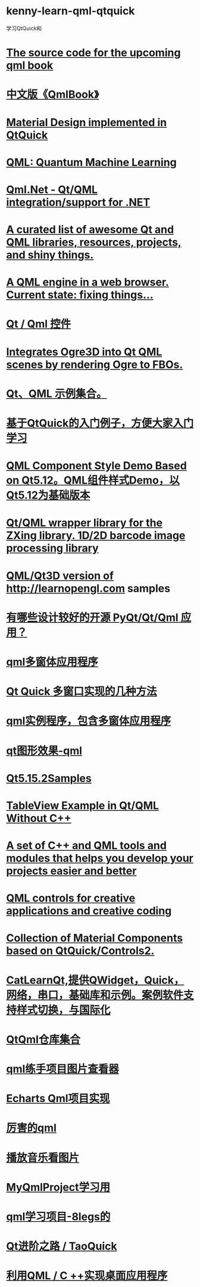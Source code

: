 # kenny-learn-qml-qtquick
学习QtQuick和
# <a href="https://github.com/qmlbook/qmlbook">The source code for the upcoming qml book</a>
# <a href="https://github.com/cwc1987/QmlBook-In-Chinese">中文版《QmlBook》</a>
# <a href="https://github.com/papyros/qml-material">Material Design implemented in QtQuick</a>
# <a href="https://github.com/qmlcode/qml">QML: Quantum Machine Learning</a>
# <a href="https://github.com/qmlnet/qmlnet">Qml.Net - Qt/QML integration/support for .NET</a>
# <a href="https://github.com/mikalv/awesome-qt-qml">A curated list of awesome Qt and QML libraries, resources, projects, and shiny things.</a>
# <a href="https://github.com/qmlweb/qmlweb">A QML engine in a web browser. Current state: fixing things…</a>
# <a href="https://github.com/mengps/QmlControls">Qt / Qml 控件</a>
# <a href="https://github.com/advancingu/QmlOgre">Integrates Ogre3D into Qt QML scenes by rendering Ogre to FBOs.</a>
# <a href="https://github.com/luoyayun361/Qt-QML-Example">Qt、QML 示例集合。</a>
# <a href="https://github.com/toby20130333/QtQuickExample">基于QtQuick的入门例子，方便大家入门学习</a>
# <a href="https://github.com/gongjianbo/QmlComponentStyle">QML Component Style Demo Based on Qt5.12。QML组件样式Demo，以Qt5.12为基础版本</a>  
# <a href="https://github.com/ftylitak/qzxing">Qt/QML wrapper library for the ZXing library. 1D/2D barcode image processing library</a>  
# <a href="https://github.com/MidoriYakumo/learnopengl-qt3d">QML/Qt3D version of http://learnopengl.com samples</a>  
# <a href="https://www.zhihu.com/question/39607624">有哪些设计较好的开源 PyQt/Qt/Qml 应用？</a>  
# <a href="https://github.com/JameScottX/QML-Multiple-windows">qml多窗体应用程序</a>  
# <a href="https://blog.csdn.net/ssspppfff/article/details/103585143?spm=1001.2101.3001.6650.13&utm_medium=distribute.pc_relevant.none-task-blog-2%7Edefault%7EBlogCommendFromBaidu%7Edefault-13-103585143-blog-99690246.pc_relevant_multi_platform_whitelistv2_ad_hc&depth_1-utm_source=distribute.pc_relevant.none-task-blog-2%7Edefault%7EBlogCommendFromBaidu%7Edefault-13-103585143-blog-99690246.pc_relevant_multi_platform_whitelistv2_ad_hc&utm_relevant_index=14">Qt Quick 多窗口实现的几种方法</a>  
# <a href="https://github.com/kennycaiguo/learn-qml-multiwin/tree/master/qt">qml实例程序，包含多窗体应用程序</a>  
# <a href="https://github.com/RSATom/Qt/tree/master/qtgraphicaleffects">qt图形效果-qml</a> 
# <a href="https://github.com/RSATom/Qt">Qt5.15.2Samples</a> 
# <a href="https://github.com/LeonnardoVerol/example-tableview-qt-qml">TableView Example in Qt/QML Without C++</a>  
# <a href="https://github.com/Qt-QML/QtAseman-widgets-collection">A set of C++ and QML tools and modules that helps you develop your projects easier and better</a> 
# <a href="https://github.com/Qt-QML/qml-creative-controls-widgets-collection">QML controls for creative applications and creative coding</a> 
# <a href="https://github.com/Qt-QML/Qaterial-Widget-Collection">Collection of Material Components based on QtQuick/Controls2.</a>  
# <a href="https://github.com/Qt-QML/CatLearnQt-widgets-collection-frameless">CatLearnQt,提供QWidget，Quick，网络，串口，基础库和示例。案例软件支持样式切换，与国际化</a> 
# <a href="https://github.com/orgs/Qt-QML/repositories?type=all">QtQml仓库集合</a> 
# <a href="https://github.com/impressJay/QT5AlbumBrowsers">qml练手项目图片查看器</a>  
# <a href="https://gitee.com/Melon_zc/qml-project-implementation/tree/master/ECharts">Echarts Qml项目实现</a> 
# <a href="https://gitee.com/forsun/awesome-qt-qml">厉害的qml</a> 
# <a href="https://gitee.com/klfxbl1997/dz162-project/">播放音乐看图片</a>  
# <a href="https://gitee.com/DreamLife-Technology_DreamLife/MyQmlProject/">MyQmlProject学习用</a> 
# <a href="https://gitee.com/eight_legs/qtquick/">qml学习项目-8legs的</a> 
# <a href="https://gitee.com/jaredtao/TaoQuick">Qt进阶之路 / TaoQuick</a> 
# <a href="https://gitee.com/xmlhh/QmlDemo/">利用QML / C ++实现桌面应用程序</a>  
# <a href=""></a> 
# <a href=""></a> 
# <a href=""></a>  
# <a href=""></a> 
# <a href=""></a> 
